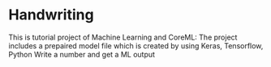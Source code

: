 # Handwriting
This is tutorial project of Machine Learning and CoreML:
The project includes a prepaired model file which is created by using Keras, Tensorflow, Python
Write a number and get a ML output 
